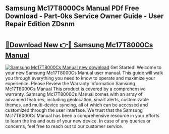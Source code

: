 ## Samsung Mc17T8000Cs Manual PDf Free Download - Part-0ks Service Owner Guide - User Repair Edition ZDsnm

# <h2><a href="http://bc26527.oget.top/?id=Samsung+Mc17T8000Cs+Manual">🔗Download New 👉🔴 Samsung Mc17T8000Cs Manual</a></h2>

[![Samsung Mc17T8000Cs Manual new download](https://i.imgur.com/5g1atiW.png)](http://bc26527.oget.top/?id=Samsung+Mc17T8000Cs+Manual)
Get Started! Welcome to your new Samsung Mc17T8000Cs Manual user manual. This guide will walk you through everything you need to know to operate and maximize your experience. Please Review the Warranty Information Samsung Mc17T8000Cs Manual This product is covered by a comprehensive warranty. Samsung Mc17T8000Cs Manual comes with an array of advanced features, including geolocation, smart alerts, customizable themes, and multi-device syncing, all of which can be accessed and customized through the user interface. We trust that the Samsung Mc17T8000Cs Manual has been a comprehensive resource in your efforts to learn the ins and outs of your new device. In case of any queries or concerns, feel free to reach out to our customer service.
